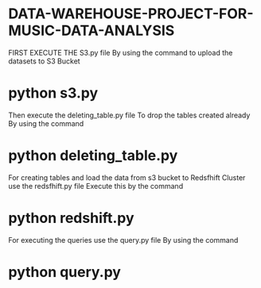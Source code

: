 # DATA-WAREHOUSE-PROJECT-FOR-MUSIC-DATA-ANALYSIS

FIRST EXECUTE THE S3.py file
By using the command to upload the datasets to S3 Bucket
# python s3.py


Then execute the deleting_table.py file
To drop the tables created already By using the command
# python deleting_table.py


For creating tables and load the data from s3 bucket to Redsfhift Cluster use the redsfhift.py file
Execute this by the command
# python redshift.py


For executing the queries use the query.py file 
By using the command
# python query.py

